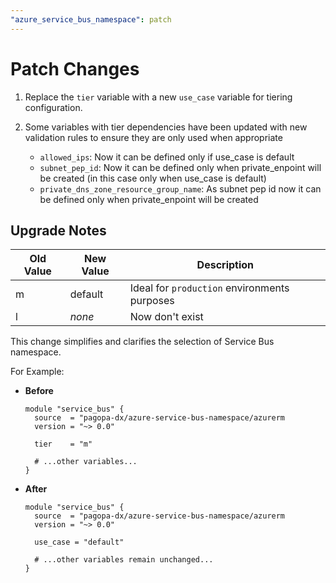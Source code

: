 ```yaml
---
"azure_service_bus_namespace": patch
---
```

# Patch Changes

1. Replace the `tier` variable with a new `use_case` variable for tiering configuration.

2. Some variables with tier dependencies have been updated with new validation rules to ensure they are only used when appropriate 

    - `allowed_ips`: Now it can be defined only if use_case is default
    - `subnet_pep_id`: Now it can be defined only when private_enpoint will be created (in this case only when use_case is default)
    - `private_dns_zone_resource_group_name`: As subnet pep id now it can be defined only when private_enpoint will be created

## Upgrade Notes

| Old Value | New Value | Description                                  |
|-----------|-----------|----------------------------------------------|
| m         | default   | Ideal for `production` environments purposes |
| l         | *none*    | Now don't exist                              |

This change simplifies and clarifies the selection of Service Bus namespace.

For Example:

- **Before**

  ```hcl
  module "service_bus" {
    source  = "pagopa-dx/azure-service-bus-namespace/azurerm
    version = "~> 0.0"

    tier    = "m"
    
    # ...other variables...
  }
  ```

- **After**

  ```hcl
  module "service_bus" {
    source  = "pagopa-dx/azure-service-bus-namespace/azurerm
    version = "~> 0.0"
    
    use_case = "default"

    # ...other variables remain unchanged...
  }
  ```

